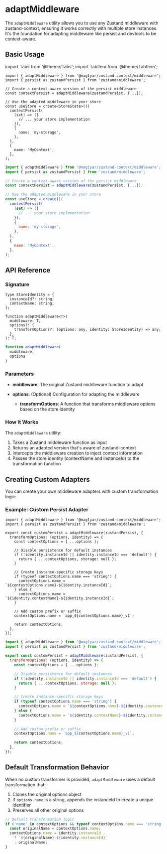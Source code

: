 # adaptMiddleware

The `adaptMiddleware` utility allows you to use any Zustand middleware with zustand-context, ensuring it works correctly with multiple store instances. It's the foundation for adapting middleware like persist and devtools to be context-aware.

## Basic Usage

import Tabs from '@theme/Tabs';
import TabItem from '@theme/TabItem';

<Tabs groupId="language">
  <TabItem value="ts" label="TypeScript" default>

```tsx
import { adaptMiddleware } from '@mag1yar/zustand-context/middleware';
import { persist as zustandPersist } from 'zustand/middleware';

// Create a context-aware version of the persist middleware
const contextPersist = adaptMiddleware(zustandPersist, {...});

// Use the adapted middleware in your store
const useStore = create<StoreState>()(
  contextPersist(
    (set) => ({
      // ... your store implementation
    }),
    {
      name: 'my-storage',
    },
  ),
  {
    name: 'MyContext',
  },
);
```

  </TabItem>
  <TabItem value="js" label="JavaScript">

```jsx
import { adaptMiddleware } from '@mag1yar/zustand-context/middleware';
import { persist as zustandPersist } from 'zustand/middleware';

// Create a context-aware version of the persist middleware
const contextPersist = adaptMiddleware(zustandPersist, {...});

// Use the adapted middleware in your store
const useStore = create()(
  contextPersist(
    (set) => ({
      // ... your store implementation
    }),
    {
      name: 'my-storage',
    },
  ),
  {
    name: 'MyContext',
  },
);
```

  </TabItem>
</Tabs>

## API Reference

### Signature

<Tabs groupId="language">
  <TabItem value="ts" label="TypeScript" default>

```tsx
type StoreIdentity = {
  instanceId?: string;
  contextName: string;
};

function adaptMiddleware<T>(
  middleware: T,
  options?: {
    transformOptions?: (options: any, identity: StoreIdentity) => any;
  },
): T;
```

  </TabItem>
  <TabItem value="js" label="JavaScript">

```jsx
function adaptMiddleware(
  middleware,
  options
)
```

  </TabItem>
</Tabs>

### Parameters

- **middleware**: The original Zustand middleware function to adapt

- **options**: (Optional) Configuration for adapting the middleware
  - **transformOptions**: A function that transforms middleware options based on the store identity

### How It Works

The `adaptMiddleware` utility:

1. Takes a Zustand middleware function as input
2. Returns an adapted version that's aware of zustand-context
3. Intercepts the middleware creation to inject context information
4. Passes the store identity (contextName and instanceId) to the transformation function

## Creating Custom Adapters

You can create your own middleware adapters with custom transformation logic:

### Example: Custom Persist Adapter

<Tabs groupId="language">
  <TabItem value="ts" label="TypeScript" default>

```tsx
import { adaptMiddleware } from '@mag1yar/zustand-context/middleware';
import { persist as zustandPersist } from 'zustand/middleware';

export const customPersist = adaptMiddleware(zustandPersist, {
  transformOptions: (options, identity) => {
    const contextOptions = { ...options };

    // Disable persistence for default instances
    if (!identity.instanceId || identity.instanceId === 'default') {
      return { ...contextOptions, storage: null };
    }

    // Create instance-specific storage keys
    if (typeof contextOptions.name === 'string') {
      contextOptions.name = `${contextOptions.name}-${identity.instanceId}`;
    } else {
      contextOptions.name = `${identity.contextName}-${identity.instanceId}`;
    }

    // Add custom prefix or suffix
    contextOptions.name = `app_${contextOptions.name}_v1`;

    return contextOptions;
  },
});
```

  </TabItem>
  <TabItem value="js" label="JavaScript">

```jsx
import { adaptMiddleware } from '@mag1yar/zustand-context/middleware';
import { persist as zustandPersist } from 'zustand/middleware';

export const customPersist = adaptMiddleware(zustandPersist, {
  transformOptions: (options, identity) => {
    const contextOptions = { ...options };

    // Disable persistence for default instances
    if (!identity.instanceId || identity.instanceId === 'default') {
      return { ...contextOptions, storage: null };
    }

    // Create instance-specific storage keys
    if (typeof contextOptions.name === 'string') {
      contextOptions.name = `${contextOptions.name}-${identity.instanceId}`;
    } else {
      contextOptions.name = `${identity.contextName}-${identity.instanceId}`;
    }

    // Add custom prefix or suffix
    contextOptions.name = `app_${contextOptions.name}_v1`;

    return contextOptions;
  },
});
```

  </TabItem>
</Tabs>

## Default Transformation Behavior

When no custom transformer is provided, `adaptMiddleware` uses a default transformation that:

1. Clones the original options object
2. If `options.name` is a string, appends the instanceId to create a unique identifier
3. Preserves all other original options

```js
// Default transformation logic
if ('name' in contextOptions && typeof contextOptions.name === 'string') {
  const originalName = contextOptions.name;
  contextOptions.name = identity.instanceId
    ? `${originalName}-${identity.instanceId}`
    : originalName;
}
```
